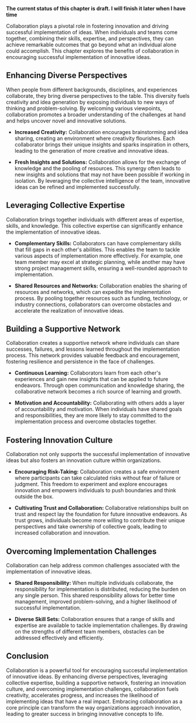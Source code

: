 **The current status of this chapter is draft. I will finish it later when I have time**

Collaboration plays a pivotal role in fostering innovation and driving successful implementation of ideas. When individuals and teams come together, combining their skills, expertise, and perspectives, they can achieve remarkable outcomes that go beyond what an individual alone could accomplish. This chapter explores the benefits of collaboration in encouraging successful implementation of innovative ideas.

Enhancing Diverse Perspectives
------------------------------

When people from different backgrounds, disciplines, and experiences collaborate, they bring diverse perspectives to the table. This diversity fuels creativity and idea generation by exposing individuals to new ways of thinking and problem-solving. By welcoming various viewpoints, collaboration promotes a broader understanding of the challenges at hand and helps uncover novel and innovative solutions.

* **Increased Creativity:** Collaboration encourages brainstorming and idea sharing, creating an environment where creativity flourishes. Each collaborator brings their unique insights and sparks inspiration in others, leading to the generation of more creative and innovative ideas.

* **Fresh Insights and Solutions:** Collaboration allows for the exchange of knowledge and the pooling of resources. This synergy often leads to new insights and solutions that may not have been possible if working in isolation. By leveraging the collective intelligence of the team, innovative ideas can be refined and implemented successfully.

Leveraging Collective Expertise
-------------------------------

Collaboration brings together individuals with different areas of expertise, skills, and knowledge. This collective expertise can significantly enhance the implementation of innovative ideas.

* **Complementary Skills:** Collaborators can have complementary skills that fill gaps in each other's abilities. This enables the team to tackle various aspects of implementation more effectively. For example, one team member may excel at strategic planning, while another may have strong project management skills, ensuring a well-rounded approach to implementation.

* **Shared Resources and Networks:** Collaboration enables the sharing of resources and networks, which can expedite the implementation process. By pooling together resources such as funding, technology, or industry connections, collaborators can overcome obstacles and accelerate the realization of innovative ideas.

Building a Supportive Network
-----------------------------

Collaboration creates a supportive network where individuals can share successes, failures, and lessons learned throughout the implementation process. This network provides valuable feedback and encouragement, fostering resilience and persistence in the face of challenges.

* **Continuous Learning:** Collaborators learn from each other's experiences and gain new insights that can be applied to future endeavors. Through open communication and knowledge sharing, the collaborative network becomes a rich source of learning and growth.

* **Motivation and Accountability:** Collaborating with others adds a layer of accountability and motivation. When individuals have shared goals and responsibilities, they are more likely to stay committed to the implementation process and overcome obstacles together.

Fostering Innovation Culture
----------------------------

Collaboration not only supports the successful implementation of innovative ideas but also fosters an innovation culture within organizations.

* **Encouraging Risk-Taking:** Collaboration creates a safe environment where participants can take calculated risks without fear of failure or judgment. This freedom to experiment and explore encourages innovation and empowers individuals to push boundaries and think outside the box.

* **Cultivating Trust and Collaboration:** Collaborative relationships built on trust and respect lay the foundation for future innovative endeavors. As trust grows, individuals become more willing to contribute their unique perspectives and take ownership of collective goals, leading to increased collaboration and innovation.

Overcoming Implementation Challenges
------------------------------------

Collaboration can help address common challenges associated with the implementation of innovative ideas.

* **Shared Responsibility:** When multiple individuals collaborate, the responsibility for implementation is distributed, reducing the burden on any single person. This shared responsibility allows for better time management, improved problem-solving, and a higher likelihood of successful implementation.

* **Diverse Skill Sets:** Collaboration ensures that a range of skills and expertise are available to tackle implementation challenges. By drawing on the strengths of different team members, obstacles can be addressed effectively and efficiently.

Conclusion
----------

Collaboration is a powerful tool for encouraging successful implementation of innovative ideas. By enhancing diverse perspectives, leveraging collective expertise, building a supportive network, fostering an innovation culture, and overcoming implementation challenges, collaboration fuels creativity, accelerates progress, and increases the likelihood of implementing ideas that have a real impact. Embracing collaboration as a core principle can transform the way organizations approach innovation, leading to greater success in bringing innovative concepts to life.

